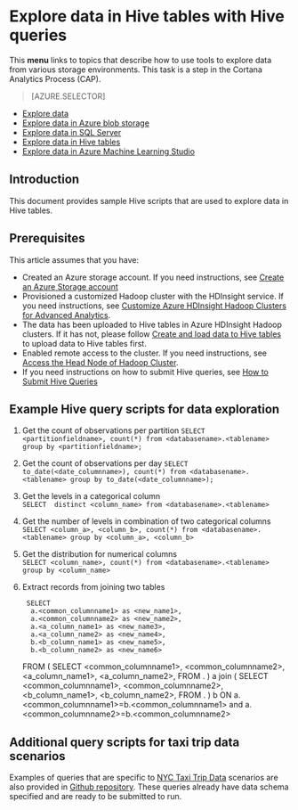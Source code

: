 <properties
    pageTitle="Explore data in Hive tables with Hive queries | Microsoft Azure"
    description="Explore data in Hive tables using Hive queries."
    services="machine-learning"
    documentationCenter=""
    authors="bradsev"
    manager="paulettm" 
    editor="cgronlun"  />

<tags
    ms.service="machine-learning"
    ms.workload="data-services"
    ms.tgt_pltfrm="na"
    ms.devlang="na"
    ms.topic="article"
    ms.date="10/20/2015"
    ms.author="hangzh;bradsev" />

# Explore data in Hive tables with Hive queries
This **menu** links to topics that describe how to use tools to explore data from various storage environments. This task is a step in the Cortana Analytics Process (CAP).

> [AZURE.SELECTOR]
- [Explore data](../articles/machine-learning/machine-learning-data-science-explore-data.md)
- [Explore data in Azure blob storage](../articles/machine-learning/machine-learning-data-science-explore-data-blob.md)
- [Explore data in SQL Server](../articles/machine-learning/machine-learning-data-science-explore-data-sql-server.md)
- [Explore data in Hive tables](../articles/machine-learning/machine-learning-data-science-explore-data-hive-tables.md)
- [Explore data in Azure Machine Learning Studio](https://azure.microsoft.com/documentation/videos/preprocessing-data-in-azure-ml-studio/)

## Introduction
This document provides sample Hive scripts that are used to explore data in Hive tables.

## Prerequisites
This article assumes that you have:

* Created an Azure storage account. If you need instructions, see [Create an Azure Storage account](../hdinsight-get-started.md#storage)
* Provisioned a customized Hadoop cluster with the HDInsight service.  If you need instructions, see [Customize Azure HDInsight Hadoop Clusters for Advanced Analytics](machine-learning-data-science-customize-hadoop-cluster.md).
* The data has been uploaded to Hive tables in Azure HDInsight Hadoop clusters. If it has not, please follow [Create and load data to Hive tables](machine-learning-data-science-move-hive-tables.md) to upload data to Hive tables first.
* Enabled remote access to the cluster. If you need instructions, see [Access the Head Node of Hadoop Cluster](machine-learning-data-science-customize-hadoop-cluster.md#headnode).
* If you need instructions on how to submit Hive queries, see [How to Submit Hive Queries](machine-learning-data-science-move-hive-tables.md#submit)

## Example Hive query scripts for data exploration
1. Get the count of observations per partition
 `SELECT <partitionfieldname>, count(*) from <databasename>.<tablename> group by <partitionfieldname>;`

2. Get the count of observations per day
 `SELECT to_date(<date_columnname>), count(*) from <databasename>.<tablename> group by to_date(<date_columnname>);`

3. Get the levels in a categorical column  
 `SELECT  distinct <column_name> from <databasename>.<tablename>`

4. Get the number of levels in combination of two categorical columns
 `SELECT <column_a>, <column_b>, count(*) from <databasename>.<tablename> group by <column_a>, <column_b>`

5. Get the distribution for numerical columns  
 `SELECT <column_name>, count(*) from <databasename>.<tablename> group by <column_name>`

6. Extract records from joining two tables

        SELECT
         a.<common_columnname1> as <new_name1>,
         a.<common_columnname2> as <new_name2>,
         a.<a_column_name1> as <new_name3>,
         a.<a_column_name2> as <new_name4>,
         b.<b_column_name1> as <new_name5>,
         b.<b_column_name2> as <new_name6>
     FROM
         (
         SELECT <common_columnname1>,
             <common_columnname2>,
             <a_column_name1>,
             <a_column_name2>,
         FROM <databasename>.<tablename1>
         ) a
         join
         (
         SELECT <common_columnname1>,
             <common_columnname2>,
             <b_column_name1>,
             <b_column_name2>,
         FROM <databasename>.<tablename2>
         ) b
         ON a.<common_columnname1>=b.<common_columnname1> and a.<common_columnname2>=b.<common_columnname2>


## Additional query scripts for taxi trip data scenarios
Examples of queries that are specific to [NYC Taxi Trip Data](http://chriswhong.com/open-data/foil_nyc_taxi/) scenarios are also provided in [Github repository](https://github.com/Azure/Azure-MachineLearning-DataScience/tree/master/Misc/DataScienceProcess/DataScienceScripts). These queries already have data schema specified and are ready to be submitted to run.

